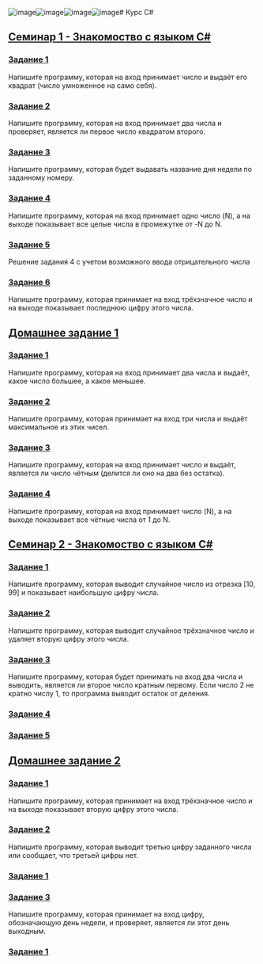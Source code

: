 ![image](https://github.com/Alexey913/C-/assets/108893923/d68ee17d-7cf3-4941-a6cc-e1967055ceca)![image](https://github.com/Alexey913/C-/assets/108893923/2102ce9f-b24c-4bdb-b038-75c950caf3ed)![image](https://github.com/Alexey913/C-/assets/108893923/d8a7080e-1f9e-4a1a-8e44-620841e23046)![image](https://github.com/Alexey913/C-/assets/108893923/b4b462b5-919f-4821-bef8-6203f639745b)# Курс C#

## [Семинар 1 - Знакомоство с языком C#](Seminar1)
### [Задание 1](Seminar1/Example001/Program.cs)
Напишите программу, которая на вход принимает число и выдаёт его квадрат (число умноженное на само себя).
### [Задание 2](Seminar1/Example002/Program.cs)
Напишите программу, которая на вход принимает два числа и проверяет, является ли первое число квадратом второго.
### [Задание 3](Seminar1/Example003/Program.cs)
Напишите программу, которая будет выдавать название дня недели по заданному номеру.
### [Задание 4](Seminar1/Example004/Program.cs)
Напишите программу, которая на вход принимает одно число (N), а на выходе показывает все целые числа в промежутке от -N до N.
### [Задание 5](Seminar1/Example005/Program.cs)
Решение задания 4 с учетом возможного ввода отрицательного числа
### [Задание 6](Seminar1/Example007/Program.cs)
Напишите программу, которая принимает на вход трёхзначное число и на выходе показывает последнюю цифру этого числа.

## [Домашнее задание 1](Homework1)
### [Задание 1](Homework1/Task1/Program.cs)
Напишите программу, которая на вход принимает два числа и выдаёт, какое число большее, а какое меньшее.
### [Задание 2](Homework1/Task2/Program.cs)
Напишите программу, которая принимает на вход три числа и выдаёт максимальное из этих чисел.
### [Задание 3](Homework1/Task3/Program.cs)
Напишите программу, которая на вход принимает число и выдаёт, является ли число чётным (делится ли оно на два без остатка).
### [Задание 4](Homework1/Task4/Program.cs)
Напишите программу, которая на вход принимает число (N), а на выходе показывает все чётные числа от 1 до N.

## [Семинар 2 - Знакомоство с языком C#](Seminar2)
### [Задание 1](Seminar2/Example001/Program.cs)
Напишите программу, которая выводит случайное число из отрезка [10, 99] и показывает наибольшую цифру числа.
### [Задание 2](Seminar2/Example002/Program.cs)
Напишите программу, которая выводит случайное трёхзначное число и удаляет вторую цифру этого числа.
### [Задание 3](Seminar2/Example003/Program.cs)
Напишите программу, которая будет принимать на вход два числа и выводить, является ли второе число кратным первому. Если число 2 не кратно числу 1, то программа выводит остаток от деления.
### [Задание 4](Seminar2/Example003/Program.cs)

### [Задание 5](Seminar2/Example005/Program.cs)

## [Домашнее задание 2](Homework2)
### [Задание 1](Homework2/Task10/Program.cs)
Напишите программу, которая принимает на вход трёхзначное число и на выходе показывает вторую цифру этого числа.
### [Задание 2](Homework2/Task13/Program.cs)
Напишите программу, которая выводит третью цифру заданного числа или сообщает, что третьей цифры нет.
### [Задание 1](Homework2/Task13v2/Program.cs)

### [Задание 3](Homework2/Task15/Program.cs)
Напишите программу, которая принимает на вход цифру, обозначающую день недели, и проверяет, является ли этот день выходным.
### [Задание 1](Homework2/Task15v2/Program.cs)
